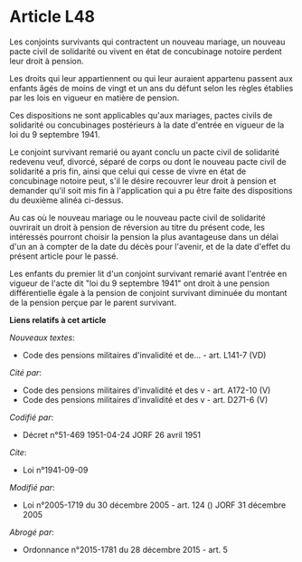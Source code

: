 # Article L48

Les conjoints survivants qui contractent un nouveau mariage, un nouveau pacte civil de solidarité ou vivent en état de
concubinage notoire perdent leur droit à pension.

Les droits qui leur appartiennent ou qui leur auraient appartenu passent aux enfants âgés de moins de vingt et un ans du
défunt selon les règles établies par les lois en vigueur en matière de pension.

Ces dispositions ne sont applicables qu'aux mariages, pactes civils de solidarité ou concubinages postérieurs à la date
d'entrée en vigueur de la loi du 9 septembre 1941.

Le conjoint survivant remarié ou ayant conclu un pacte civil de solidarité redevenu veuf, divorcé, séparé de corps ou dont le
nouveau pacte civil de solidarité a pris fin, ainsi que celui qui cesse de vivre en état de concubinage notoire peut, s'il le
désire recouvrer leur droit à pension et demander qu'il soit mis fin à l'application qui a pu être faite des dispositions du
deuxième alinéa ci-dessus.

Au cas où le nouveau mariage ou le nouveau pacte civil de solidarité ouvrirait un droit à pension de réversion au titre du
présent code, les intéressés pourront choisir la pension la plus avantageuse dans un délai d'un an à compter de la date du
décès pour l'avenir, et de la date d'effet du présent article pour le passé.

Les enfants du premier lit d'un conjoint survivant remarié avant l'entrée en vigueur de l'acte dit "loi du 9 septembre 1941"
ont droit à une pension différentielle égale à la pension de conjoint survivant diminuée du montant de la pension perçue par
le parent survivant.

**Liens relatifs à cet article**

_Nouveaux textes_:

  - Code des pensions militaires d'invalidité et de... - art. L141-7 (VD)

_Cité par_:

  - Code des pensions militaires d'invalidité et des v - art. A172-10 (V)
  - Code des pensions militaires d'invalidité et des v - art. D271-6 (V)

_Codifié par_:

  - Décret n°51-469 1951-04-24 JORF 26 avril 1951

_Cite_:

  - Loi n°1941-09-09

_Modifié par_:

  - Loi n°2005-1719 du 30 décembre 2005 - art. 124 () JORF 31 décembre 2005

_Abrogé par_:

  - Ordonnance n°2015-1781 du 28 décembre 2015 - art. 5
